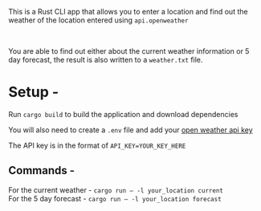 This is a Rust CLI app that allows you to enter a location and find out the weather of the location entered using `api.openweather`

<br/>

You are able to find out either about the current weather information or 5 day forecast, the result is also written to a `weather.txt` file.

# Setup -

Run `cargo build` to build the application and download dependencies

You will also need to create a `.env` file and add your [open weather api key](https://openweathermap.org/api)

The API key is in the format of `API_KEY=YOUR_KEY_HERE`

## Commands -

For the current weather - `cargo run — -l your_location current`
<br/>
For the 5 day forecast - `cargo run — -l your_location forecast`

